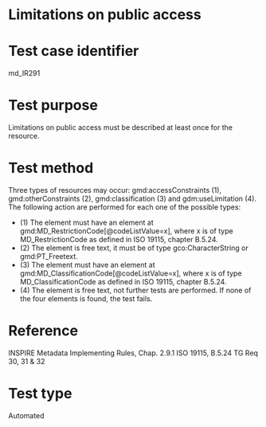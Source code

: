 
# Limitations on public access

# Test case identifier	

md_IR291

# Test purpose	

Limitations on public access must be described at least once for the resource.

# Test method	

Three types of resources may occur: gmd:accessConstraints (1), gmd:otherConstraints (2), gmd:classification (3) and gdm:useLimitation (4). The following action are performed for each one of the possible types:
*	(1) The element must have an element at gmd:MD_RestrictionCode[@codeListValue=x], where x is of type MD_RestrictionCode as defined in ISO 19115, chapter B.5.24.
*	(2) The element is free text, it must be of type gco:CharacterString or gmd:PT_Freetext.
*	(3) The element must have an element at gmd:MD_ClassificationCode[@codeListValue=x], where x is of type MD_ClassificationCode as defined in ISO 19115, chapter B.5.24.
*	(4) The element is free text, not further tests are performed.
If none of the four elements is found, the test fails.

# Reference	 

INSPIRE Metadata Implementing Rules, Chap. 2.9.1
ISO 19115, B.5.24
TG Req 30, 31 & 32

# Test type	

Automated

